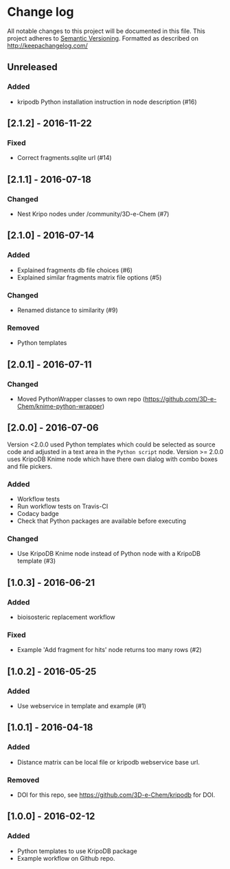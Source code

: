 # Change log
All notable changes to this project will be documented in this file.
This project adheres to [Semantic Versioning](http://semver.org/).
Formatted as described on http://keepachangelog.com/

## Unreleased

### Added

- kripodb Python installation instruction in node description (#16)

## [2.1.2] - 2016-11-22

### Fixed

- Correct fragments.sqlite url (#14)

## [2.1.1] - 2016-07-18

### Changed

- Nest Kripo nodes under /community/3D-e-Chem (#7)

## [2.1.0] - 2016-07-14 

### Added

- Explained fragments db file choices (#6)
- Explained similar fragments matrix file options (#5)

### Changed

- Renamed distance to similarity (#9)

### Removed

- Python templates

## [2.0.1] - 2016-07-11

### Changed

- Moved PythonWrapper classes to own repo (https://github.com/3D-e-Chem/knime-python-wrapper)

## [2.0.0] - 2016-07-06

Version <2.0.0 used Python templates which could be selected as source code and adjusted in a text area in the `Python script` node.
Version >= 2.0.0 uses KripoDB Knime node which have there own dialog with combo boxes and file pickers.

### Added

- Workflow tests
- Run workflow tests on Travis-CI
- Codacy badge
- Check that Python packages are available before executing

### Changed

- Use KripoDB Knime node instead of Python node with a KripoDB template (#3)

## [1.0.3] - 2016-06-21

### Added

- bioisosteric replacement workflow

### Fixed

- Example 'Add fragment for hits' node returns too many rows (#2)

## [1.0.2] - 2016-05-25

### Added

- Use webservice in template and example (#1)

## [1.0.1] - 2016-04-18

### Added

- Distance matrix can be local file or kripodb webservice base url.

### Removed

- DOI for this repo, see https://github.com/3D-e-Chem/kripodb for DOI.

## [1.0.0] - 2016-02-12

### Added

- Python templates to use KripoDB package
- Example workflow on Github repo.

